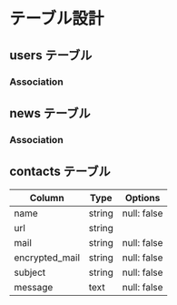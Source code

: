 # テーブル設計

## users テーブル

<!-- | Column             | Type     | Options     |
| ------------------ | -------- | ----------- |
| nickname           | string   | null: false |
| email              | string   | null: false |
| encrypted_password | string   | null: false |
| first_name         | string   | null: false |
| last_name          | string   | null: false |
| first_name_kana    | string   | null: false |
| last_name_kana     | string   | null: false |
| birthday           | date     | null: false | -->

### Association

<!-- - has_many :news -->

## news テーブル

<!-- | Column        | Type      | Options                        |
| ------------- | --------- | ------------------------------ |
| name          | string    | null: false                    |
| description   | text      | null: false                    |
| category_id   | integer   | null: false                    |
| status_id     | integer   | null: false                    |
| shipping_id   | integer   | null: false                    |
| prefecture_id | integer   | null: false                    |
| day_id        | integer   | null: false                    |
| price         | integer   | null: false                    |
| user          | reference | null: false, foreign_key: true | -->

### Association

<!-- - belongs_to :user -->

## contacts テーブル

| Column         | Type   | Options                        |
| -------------- | ------ | ------------------------------ |
| name           | string | null: false                    |
| url            | string |                                |
| mail           | string | null: false                    |
| encrypted_mail | string | null: false                    |
| subject        | string | null: false                    |
| message        | text   | null: false                    |